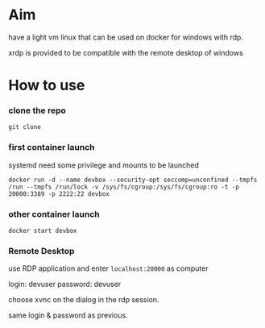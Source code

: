 # Aim 

have a light vm linux that can be used on docker for windows with rdp.

xrdp is provided to be compatible with the remote desktop of windows

# How to use

### clone the repo
```
git clone 
```

### first  container launch
systemd need some privilege and mounts to be launched

```
docker run -d --name devbox --security-opt seccomp=unconfined --tmpfs /run --tmpfs /run/lock -v /sys/fs/cgroup:/sys/fs/cgroup:ro -t -p 20000:3389 -p 2222:22 devbox
```

### other container launch

```
docker start devbox
```

### Remote Desktop
use RDP application and enter `localhost:20000` as computer 

login: devuser
password: devuser

choose xvnc on the dialog in the rdp session.

same login & password as previous.

